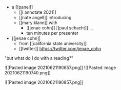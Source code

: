 - a [[panel]]
	- [[i annotate 2021]]
	- [[nate angell]] introducing
	- [[mary klann]] with 
		- [[jenae cohn]] [[paul schacht]] ...
		- ten minutes per presenter
- [[jenae cohn]]
	- from [[california state university]]
	- [[twitter]] https://twitter.com/jenae_cohn

"but what do I do with a reading?"
	
![[Pasted image 20210621190657.png]]
![[Pasted image 20210621190740.png]]


![[Pasted image 20210621190857.png]]